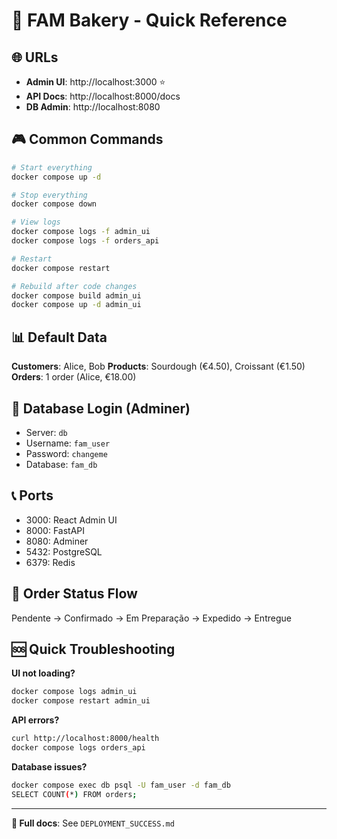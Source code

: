 # 🚀 FAM Bakery - Quick Reference

## 🌐 URLs
- **Admin UI**: http://localhost:3000 ⭐
- **API Docs**: http://localhost:8000/docs
- **DB Admin**: http://localhost:8080

## 🎮 Common Commands

```bash
# Start everything
docker compose up -d

# Stop everything
docker compose down

# View logs
docker compose logs -f admin_ui
docker compose logs -f orders_api

# Restart
docker compose restart

# Rebuild after code changes
docker compose build admin_ui
docker compose up -d admin_ui
```

## 📊 Default Data

**Customers**: Alice, Bob
**Products**: Sourdough (€4.50), Croissant (€1.50)
**Orders**: 1 order (Alice, €18.00)

## 🔑 Database Login (Adminer)

- Server: `db`
- Username: `fam_user`
- Password: `changeme`
- Database: `fam_db`

## 📞 Ports

- 3000: React Admin UI
- 8000: FastAPI
- 8080: Adminer
- 5432: PostgreSQL
- 6379: Redis

## 🎯 Order Status Flow

Pendente → Confirmado → Em Preparação → Expedido → Entregue

## 🆘 Quick Troubleshooting

**UI not loading?**
```bash
docker compose logs admin_ui
docker compose restart admin_ui
```

**API errors?**
```bash
curl http://localhost:8000/health
docker compose logs orders_api
```

**Database issues?**
```bash
docker compose exec db psql -U fam_user -d fam_db
SELECT COUNT(*) FROM orders;
```

---

**📖 Full docs**: See `DEPLOYMENT_SUCCESS.md`
